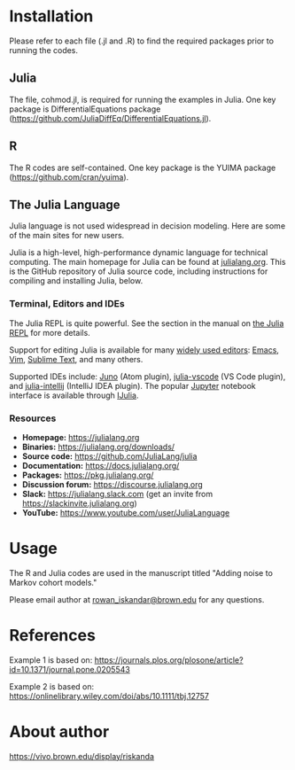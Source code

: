 # Installation

Please refer to each file (.jl and .R) to find the required packages prior to running the codes.

## Julia
The file, cohmod.jl, is required for running the examples in Julia. One key package is DifferentialEquations package (https://github.com/JuliaDiffEq/DifferentialEquations.jl).

## R
The R codes are self-contained.  One key package is the YUIMA package (https://github.com/cran/yuima).

## The Julia Language

Julia language is not used widespread in decision modeling.  Here are some of the main sites for new users.

Julia is a high-level, high-performance dynamic language for technical
computing.  The main homepage for Julia can be found at
[julialang.org](https://julialang.org/).  This is the GitHub
repository of Julia source code, including instructions for compiling
and installing Julia, below.

### Terminal, Editors and IDEs

The Julia REPL is quite powerful.  See the section in the manual on
[the Julia REPL](https://docs.julialang.org/en/latest/stdlib/REPL/)
for more details.

Support for editing Julia is available for many
[widely used editors](https://github.com/JuliaEditorSupport):
[Emacs](https://github.com/JuliaEditorSupport/julia-emacs),
[Vim](https://github.com/JuliaEditorSupport/julia-vim),
[Sublime Text](https://github.com/JuliaEditorSupport/Julia-sublime), and many
others.

Supported IDEs include: [Juno](http://junolab.org/) (Atom plugin),
[julia-vscode](https://github.com/JuliaEditorSupport/julia-vscode) (VS
Code plugin), and
[julia-intellij](https://github.com/JuliaEditorSupport/julia-intellij)
(IntelliJ IDEA plugin). The popular [Jupyter](https://jupyter.org/)
notebook interface is available through
[IJulia](https://github.com/JuliaLang/IJulia.jl).

### Resources

- **Homepage:** <https://julialang.org>
- **Binaries:** <https://julialang.org/downloads/>
- **Source code:** <https://github.com/JuliaLang/julia>
- **Documentation:** <https://docs.julialang.org/>
- **Packages:** <https://pkg.julialang.org/>
- **Discussion forum:** <https://discourse.julialang.org>
- **Slack:** <https://julialang.slack.com> (get an invite from <https://slackinvite.julialang.org>)
- **YouTube:** <https://www.youtube.com/user/JuliaLanguage>

# Usage

The R and Julia codes are used in the manuscript titled "Adding noise to Markov cohort models."

Please email author at rowan_iskandar@brown.edu for any questions.

# References

Example 1 is based on: https://journals.plos.org/plosone/article?id=10.1371/journal.pone.0205543

Example 2 is based on: https://onlinelibrary.wiley.com/doi/abs/10.1111/tbj.12757

# About author

https://vivo.brown.edu/display/riskanda
